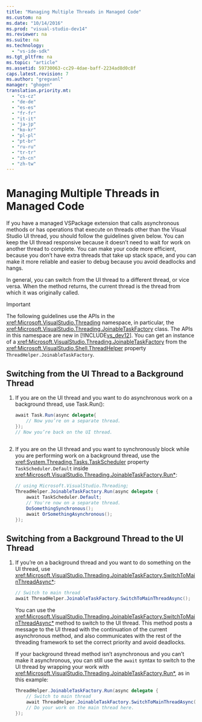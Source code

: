 ```yaml
---
title: "Managing Multiple Threads in Managed Code"
ms.custom: na
ms.date: "10/14/2016"
ms.prod: "visual-studio-dev14"
ms.reviewer: na
ms.suite: na
ms.technology: 
  - "vs-ide-sdk"
ms.tgt_pltfrm: na
ms.topic: "article"
ms.assetid: 59730063-cc29-4dae-baff-2234ad8d0c8f
caps.latest.revision: 7
ms.author: "gregvanl"
manager: "ghogen"
translation.priority.mt: 
  - "cs-cz"
  - "de-de"
  - "es-es"
  - "fr-fr"
  - "it-it"
  - "ja-jp"
  - "ko-kr"
  - "pl-pl"
  - "pt-br"
  - "ru-ru"
  - "tr-tr"
  - "zh-cn"
  - "zh-tw"
---
```

# Managing Multiple Threads in Managed Code
If you have a managed VSPackage extension that calls asynchronous methods or has operations that execute on threads other than the Visual Studio UI thread, you should follow the guidelines given below. You can keep the UI thread responsive because it doesn’t need to wait for work on another thread to complete. You can make your code more efficient, because you don’t have extra threads that take up stack space, and you can make it more reliable and easier to debug because you avoid deadlocks and hangs.  
  
 In general, you can switch from the UI thread to a different thread, or vice versa. When the method returns, the current thread is the thread from which it was originally called.  
  
> [!IMPORTANT]
>  The following guidelines use the APIs in the <xref:Microsoft.VisualStudio.Threading> namespace, in particular, the <xref:Microsoft.VisualStudio.Threading.JoinableTaskFactory> class. The APIs in this namespace are new in [!INCLUDE[vs_dev12](../extensibility/includes/vs_dev12_md.md)]. You can get an instance of a <xref:Microsoft.VisualStudio.Threading.JoinableTaskFactory> from the <xref:Microsoft.VisualStudio.Shell.ThreadHelper> property `ThreadHelper.JoinableTaskFactory`.  
  
## Switching from the UI Thread to a Background Thread  
  
1.  If you are on the UI thread and you want to do asynchronous work on a background thread, use Task.Run():  
  
    ```c#  
    await Task.Run(async delegate{  
        // Now you’re on a separate thread.  
    });  
    // Now you’re back on the UI thread.  
  
    ```  
  
2.  If you are on the UI thread and you want to synchronously block while you are performing work on a background thread, use the <xref:System.Threading.Tasks.TaskScheduler> property `TaskScheduler.Default` inside <xref:Microsoft.VisualStudio.Threading.JoinableTaskFactory.Run*>:  
  
    ```c#  
    // using Microsoft.VisualStudio.Threading;  
    ThreadHelper.JoinableTaskFactory.Run(async delegate {  
        await TaskScheduler.Default;  
        // You're now on a separate thread.  
        DoSomethingSynchronous();  
        await OrSomethingAsynchronous();  
    });  
    ```  
  
## Switching from a Background Thread to the UI Thread  
  
1.  If you’re on a background thread and you want to do something on the UI thread, use <xref:Microsoft.VisualStudio.Threading.JoinableTaskFactory.SwitchToMainThreadAsync*>:  
  
    ```c#  
    // Switch to main thread  
    await ThreadHelper.JoinableTaskFactory.SwitchToMainThreadAsync();  
    ```  
  
     You can use the <xref:Microsoft.VisualStudio.Threading.JoinableTaskFactory.SwitchToMainThreadAsync*> method to switch to the UI thread. This method posts a message to the UI thread with the continuation of the current asynchronous method, and also communicates with the rest of the threading framework to set the correct priority and avoid deadlocks.  
  
     If your background thread method isn’t asynchronous and you can’t make it asynchronous, you can still use the `await` syntax to switch to the UI thread by wrapping your work with <xref:Microsoft.VisualStudio.Threading.JoinableTaskFactory.Run*>, as in this example:  
  
    ```c#  
    ThreadHelper.JoinableTaskFactory.Run(async delegate {  
        // Switch to main thread  
        await ThreadHelper.JoinableTaskFactory.SwitchToMainThreadAsync();  
        // Do your work on the main thread here.  
    });  
    ```